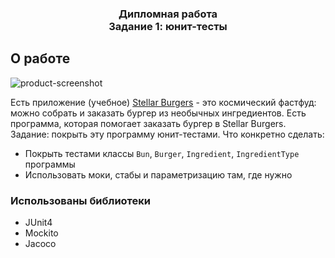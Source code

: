 
  <h3 align="center">Дипломная работа <br> Задание 1: юнит-тесты</h3>

## О работе

![product-screenshot](https://i.ibb.co/PNpSXrv/Stellar-1.png)

Есть приложение (учебное) <a href="https://stellarburgers.nomoreparties.site/">Stellar Burgers</a> - это космический фастфуд: можно собрать и заказать бургер из необычных ингредиентов.
Есть программа, которая помогает заказать бургер в Stellar Burgers. 
Задание: покрыть эту программу юнит-тестами.
Что конкретно сделать:
  <ul>
    <li>Покрыть тестами классы <code>Bun</code>, <code>Burger</code>, <code>Ingredient</code>, <code>IngredientType</code> программы</li> 
    <li>Использовать моки, стабы и параметризацию там, где нужно</li>
  </ul>

### Использованы библиотеки
  <ul>
    <li>JUnit4</li> 
    <li>Mockito</li>
    <li>Jacoco</li>
  </ul>
